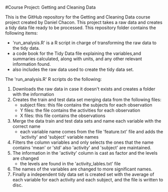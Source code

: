 #Course Project: Getting and Cleaning Data

This is the GitHub repository for the Getting and Cleaning Data course project created by Daniel Chacon. This project takes a raw data and creates a tidy data file ready to be processed.
This repository folder contains the following items:
* 'run_analysis.R' is a R script in charge of transforming the raw data to the tidy data.
* a code book for the Tidy Data file explaining the variables,and summaries calculated, along with units, and any other relevant information found.
* also includes the raw data used to create the tidy data set.

The 'run_analysis.R' R scripts do the following:
1. Downloads the raw data in case it doesn't exists and creates a folder with the information
2. Creates the train and test data set merging data from the following files:
	* subject files: this file contains the subjects for each observation
	* Y files: the file contains the activities for each observation
	* X files: this file contains the observations
3. Merge the data train and test data sets and name each variable with the correct name
	* each variable name comes from the file 'feature.txt' file and adds the 'activity' and 'subject' variable names
4. Filters the column variables and only selects the ones that the name contains 'mean' or 'std' also 'activity' and 'subject' are maintained.
5. The information in the 'activity' column is cast as factor and the levels are changed 
	* the levels are found in the 'activity_lables.txt' file
6. The names of the variables are changed to more significant names.
7. Finally a independent tidy data set is created set with the average of each variable for each activity and each subject, and the file is written to disc.